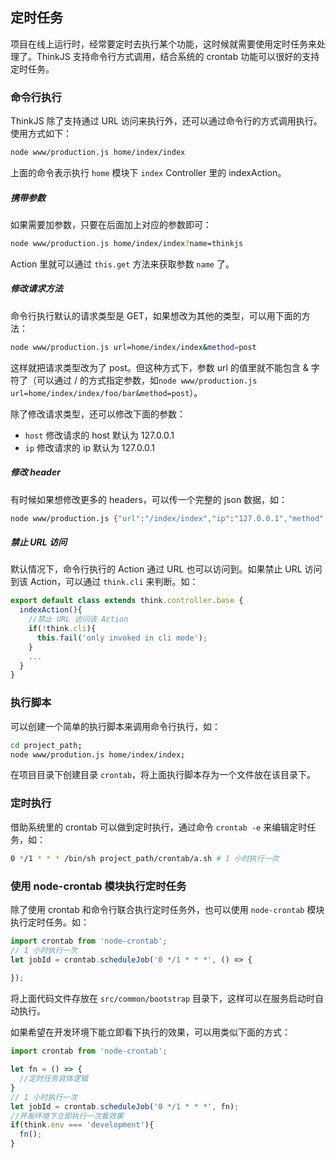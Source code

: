 ## 定时任务

项目在线上运行时，经常要定时去执行某个功能，这时候就需要使用定时任务来处理了。ThinkJS 支持命令行方式调用，结合系统的 crontab 功能可以很好的支持定时任务。

### 命令行执行

ThinkJS 除了支持通过 URL 访问来执行外，还可以通过命令行的方式调用执行。使用方式如下：

```sh
node www/production.js home/index/index
```

上面的命令表示执行 `home` 模块下 `index` Controller 里的 indexAction。

##### 携带参数

如果需要加参数，只要在后面加上对应的参数即可：

```sh
node www/production.js home/index/index?name=thinkjs
```

Action 里就可以通过 `this.get` 方法来获取参数 `name` 了。

##### 修改请求方法

命令行执行默认的请求类型是 GET，如果想改为其他的类型，可以用下面的方法：

```sh
node www/production.js url=home/index/index&method=post
```

这样就把请求类型改为了 post。但这种方式下，参数 url 的值里就不能包含 & 字符了（可以通过 / 的方式指定参数，如`node www/production.js url=home/index/index/foo/bar&method=post`）。

除了修改请求类型，还可以修改下面的参数：

* `host` 修改请求的 host 默认为 127.0.0.1
* `ip` 修改请求的 ip 默认为 127.0.0.1

##### 修改 header

有时候如果想修改更多的 headers，可以传一个完整的 json 数据，如：

```sh
node www/production.js {"url":"/index/index","ip":"127.0.0.1","method":"POST","headers":{"xxx":"yyyy"}}
```

##### 禁止 URL 访问

默认情况下，命令行执行的 Action 通过 URL 也可以访问到。如果禁止 URL 访问到该 Action，可以通过 `think.cli` 来判断。如：

```js
export default class extends think.controller.base {
  indexAction(){
    //禁止 URL 访问该 Action
    if(!think.cli){
      this.fail('only invoked in cli mode');
    }
    ...
  }
}
```

### 执行脚本

可以创建一个简单的执行脚本来调用命令行执行，如：

```sh
cd project_path; 
node www/prodution.js home/index/index;
```

在项目目录下创建目录 `crontab`，将上面执行脚本存为一个文件放在该目录下。

### 定时执行

借助系统里的 crontab 可以做到定时执行，通过命令 `crontab -e` 来编辑定时任务，如：

```sh
0 */1 * * * /bin/sh project_path/crontab/a.sh # 1 小时执行一次
```

### 使用 node-crontab 模块执行定时任务

除了使用 crontab 和命令行联合执行定时任务外，也可以使用 `node-crontab` 模块执行定时任务。如：

```js
import crontab from 'node-crontab';
// 1 小时执行一次
let jobId = crontab.scheduleJob('0 */1 * * *', () => {
  
});
```

将上面代码文件存放在 `src/common/bootstrap` 目录下，这样可以在服务启动时自动执行。

如果希望在开发环境下能立即看下执行的效果，可以用类似下面的方式：

```js
import crontab from 'node-crontab';

let fn = () => {
  //定时任务具体逻辑
}
// 1 小时执行一次
let jobId = crontab.scheduleJob('0 */1 * * *', fn);
//开发环境下立即执行一次看效果
if(think.env === 'development'){
  fn();
}
```